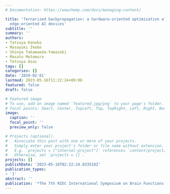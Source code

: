 ```yaml
---
# Documentation: https://wowchemy.com/docs/managing-content/

title: 'Ternarized backpropagation: a hardware-oriented optimization algorithm for
  edge-oriented AI devices'
subtitle: ''
summary: ''
authors:
- Tatsuya Kaneko
- Masayuki Ikebe
- Shinya Takamaeda-Yamazaki
- Masato Motomura
- Tetsuya Asai
tags: []
categories: []
date: '2019-02-01'
lastmod: 2023-05-16T11:22:24+09:00
featured: false
draft: false

# Featured image
# To use, add an image named `featured.jpg/png` to your page's folder.
# Focal points: Smart, Center, TopLeft, Top, TopRight, Left, Right, BottomLeft, Bottom, BottomRight.
image:
  caption: ''
  focal_point: ''
  preview_only: false

# Projects (optional).
#   Associate this post with one or more of your projects.
#   Simply enter your project's folder or file name without extension.
#   E.g. `projects = ["internal-project"]` references `content/project/deep-learning/index.md`.
#   Otherwise, set `projects = []`.
projects: []
publishDate: '2023-05-16T02:22:24.033518Z'
publication_types:
- '1'
abstract: ''
publication: '*The 7th RIEC International Symposium on Brain Functions and Brain Computer*'
---
```

